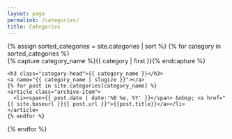 ```yaml
---
layout: page
permalink: /categories/
title: Categories
---
```



<div id="archives">
{% assign sorted_categories = site.categories | sort %}
{% for category in sorted_categories %}
  <div class="archive-group">
    {% capture category_name %}{{ category | first }}{% endcapture %}
    <div id="#{{ category_name | slugize }}"></div>
    <p></p>

    <h3 class="category-head">{{ category_name }}</h3>
    <a name="{{ category_name | slugize }}"></a>
    {% for post in site.categories[category_name] %}
    <article class="archive-item">
      <li><span>{{ post.date | date:'%B %e, %Y' }}</span> &nbsp; <a href="{{ site.baseurl }}{{ post.url }}">{{post.title}}</a></li>
    </article>
    {% endfor %}
  </div>
{% endfor %}
</div>